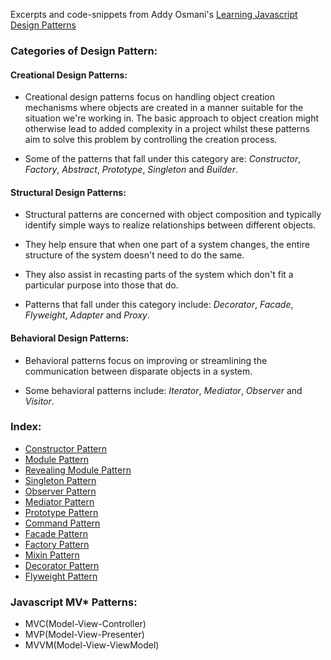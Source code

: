 Excerpts and code-snippets from Addy Osmani's [Learning Javascript Design Patterns](https://addyosmani.com/resources/essentialjsdesignpatterns/book/)

### Categories of Design Pattern:

#### Creational Design Patterns:
* Creational design patterns focus on handling object creation mechanisms where objects are created in a manner suitable for the situation we're working in. The basic approach to object creation might otherwise lead to added complexity in a project whilst these patterns aim to solve this problem by controlling the creation process.

* Some of the patterns that fall under this category are: *Constructor*, *Factory*, *Abstract*, *Prototype*, *Singleton* and *Builder*.

#### Structural Design Patterns:
* Structural patterns are concerned with object composition and typically identify simple ways to realize relationships between different objects.

* They help ensure that when one part of a system changes, the entire structure of the system doesn't need to do the same.

* They also assist in recasting parts of the system which don't fit a particular purpose into those that do.

* Patterns that fall under this category include: *Decorator*, *Facade*, *Flyweight*, *Adapter* and *Proxy*.

#### Behavioral Design Patterns:
* Behavioral patterns focus on improving or streamlining the communication between disparate objects in a system.

* Some behavioral patterns include: *Iterator*, *Mediator*, *Observer* and *Visitor*.

### Index:
* [Constructor Pattern](./constructor-pattern.md)
* [Module Pattern](./module-pattern.md)
* [Revealing Module Pattern](./revealing-module-pattern.md)
* [Singleton Pattern](./singleton-pattern.md)
* [Observer Pattern](./observer-pattern.md)
* [Mediator Pattern](./mediator-pattern.md)
* [Prototype Pattern](./prototype-pattern.md)
* [Command Pattern](./command-pattern.md)
* [Facade Pattern](./facade-pattern.md)
* [Factory Pattern](./factory-pattern.md)
* [Mixin Pattern](./mixin-pattern.md)
* [Decorator Pattern](./decorator-pattern.md)
* [Flyweight Pattern](./flyweight-pattern.md)

### Javascript MV* Patterns:
* MVC(Model-View-Controller)
* MVP(Model-View-Presenter)
* MVVM(Model-View-ViewModel)
